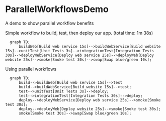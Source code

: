 # ParallelWorkflowsDemo
A demo to show parallel workflow benefits

Simple workflow to build, test, then deploy our app. (total time: 1m 38s)
```mermaid
  graph TD;
      buildWeb[Build web service 15s]-->buildWebService[Build website 15s]-->unitTest[Unit Tests 3s]-->integrationTest[Integration Tests 30s]-->deployWebService[Deploy web service 25s]-->deployWeb[Deploy website 25s]-->smoke[Smoke test 30s]-->swap[Swap blue/green 10s];
```

Using parallel workflows
```mermaid
  graph TD;
      build-->buildWeb[Build web service 15s]-->test
      build-->buildWebService[Build website 15s]-->test;
      test-->unitTest[Unit Tests 3s]-->deploy;
      test-->integrationTest[Integration Tests 30s]-->deploy;
      deploy-->deployWebService[Deploy web service 25s]-->smoke[Smoke test 30s];
      deploy-->deployWeb[Deploy website 25s]-->smoke[Smoke test 30s];
      smoke[Smoke test 30s]-->swap[Swap blue/green 10s];
```